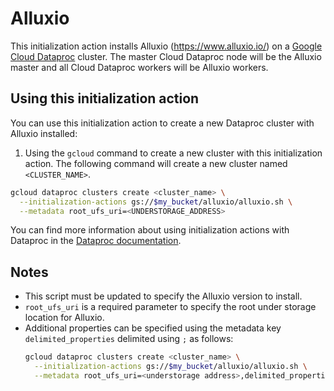 # Alluxio

This initialization action installs Alluxio (https://www.alluxio.io/) on a [Google Cloud Dataproc](https://cloud.google.com/dataproc) cluster.
The master Cloud Dataproc node will be the Alluxio master and all Cloud Dataproc workers will be Alluxio workers.

## Using this initialization action
You can use this initialization action to create a new Dataproc cluster with Alluxio installed:

1. Using the `gcloud` command to create a new cluster with this initialization action. The following command will create a new cluster named `<CLUSTER_NAME>`.
  ```bash
  gcloud dataproc clusters create <cluster_name> \
    --initialization-actions gs://$my_bucket/alluxio/alluxio.sh \
    --metadata root_ufs_uri=<UNDERSTORAGE_ADDRESS>
  ```

You can find more information about using initialization actions with Dataproc in the [Dataproc documentation](https://cloud.google.com/dataproc/init-actions).

## Notes
* This script must be updated to specify the Alluxio version to install.
* `root_ufs_uri` is a required parameter to specify the root under storage location for Alluxio.
* Additional properties can be specified using the metadata key `delimited_properties` delimited using `;` as follows:
  ```bash
  gcloud dataproc clusters create <cluster_name> \
    --initialization-actions gs://$my_bucket/alluxio/alluxio.sh \
    --metadata root_ufs_uri=<understorage address>,delimited_properties="alluxio.master.mount.table.root.option.fs.gcs.accessKeyId=<GCS_ACCESS_KEY_ID>;alluxio.master.mount.table.root.option.fs.gcs.secretAccessKey=<GCS_SECRET_ACCESS_KEY>"
  ```
